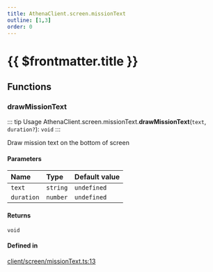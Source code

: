 ```yaml
---
title: AthenaClient.screen.missionText
outline: [1,3]
order: 0
---
```


# {{ $frontmatter.title }}


## Functions

### drawMissionText

::: tip Usage
AthenaClient.screen.missionText.**drawMissionText**(`text`, `duration?`): `void`
:::

Draw mission text on the bottom of screen

#### Parameters

| Name | Type | Default value |
| :------ | :------ | :------ |
| `text` | `string` | `undefined` |
| `duration` | `number` | `undefined` |

#### Returns

`void`

#### Defined in

[client/screen/missionText.ts:13](https://github.com/Stuyk/altv-athena/blob/217ba5f/src/core/client/screen/missionText.ts#L13)

